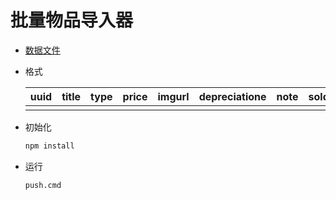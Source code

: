 # 批量物品导入器
* [数据文件](./data.xlsx)

* 格式

  | uuid | title | type | price | imgurl | depreciatione | note | sold |
  | ---- | ----- | ---- | ----- | ------ | ------------- | ---- | ---- |
  |      |       |      |       |        |               |      |      |

* 初始化

  ``` cmd
  npm install
  ```

* 运行

  ``` cmd
  push.cmd
  ```

  

  
